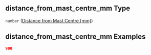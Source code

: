 ## distance_from_mast_centre_mm Type

`number` ([Distance from Mast Centre \[mm\]](iea43_wra_data_model-properties-measurement-location-measurement-location-properties-measurement-point-measurement-point-properties-interference-structures-interference-structures-properties-distance-from-mast-centre-mm.md))

## distance_from_mast_centre_mm Examples

```json
900
```
